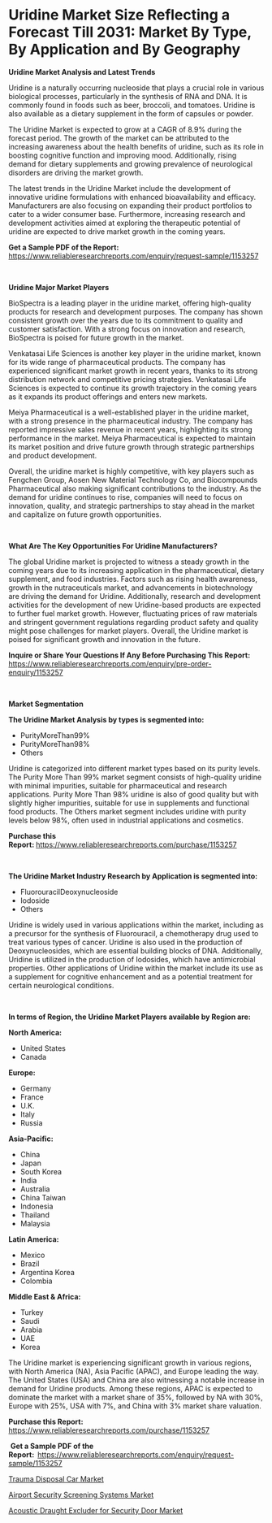 <p><h1>Uridine Market Size Reflecting a Forecast Till 2031: Market By Type, By Application and By Geography</h1></p><p><strong>Uridine Market Analysis and Latest Trends</strong></p>
<p><p>Uridine is a naturally occurring nucleoside that plays a crucial role in various biological processes, particularly in the synthesis of RNA and DNA. It is commonly found in foods such as beer, broccoli, and tomatoes. Uridine is also available as a dietary supplement in the form of capsules or powder.</p><p>The Uridine Market is expected to grow at a CAGR of 8.9% during the forecast period. The growth of the market can be attributed to the increasing awareness about the health benefits of uridine, such as its role in boosting cognitive function and improving mood. Additionally, rising demand for dietary supplements and growing prevalence of neurological disorders are driving the market growth.</p><p>The latest trends in the Uridine Market include the development of innovative uridine formulations with enhanced bioavailability and efficacy. Manufacturers are also focusing on expanding their product portfolios to cater to a wider consumer base. Furthermore, increasing research and development activities aimed at exploring the therapeutic potential of uridine are expected to drive market growth in the coming years.</p></p>
<p><strong>Get a Sample PDF of the Report:&nbsp;</strong> <a href="https://www.reliableresearchreports.com/enquiry/request-sample/1153257">https://www.reliableresearchreports.com/enquiry/request-sample/1153257</a></p>
<p>&nbsp;</p>
<p><strong>Uridine Major Market Players</strong></p>
<p><p>BioSpectra is a leading player in the uridine market, offering high-quality products for research and development purposes. The company has shown consistent growth over the years due to its commitment to quality and customer satisfaction. With a strong focus on innovation and research, BioSpectra is poised for future growth in the market.</p><p>Venkatasai Life Sciences is another key player in the uridine market, known for its wide range of pharmaceutical products. The company has experienced significant market growth in recent years, thanks to its strong distribution network and competitive pricing strategies. Venkatasai Life Sciences is expected to continue its growth trajectory in the coming years as it expands its product offerings and enters new markets.</p><p>Meiya Pharmaceutical is a well-established player in the uridine market, with a strong presence in the pharmaceutical industry. The company has reported impressive sales revenue in recent years, highlighting its strong performance in the market. Meiya Pharmaceutical is expected to maintain its market position and drive future growth through strategic partnerships and product development.</p><p>Overall, the uridine market is highly competitive, with key players such as Fengchen Group, Aosen New Material Technology Co, and Biocompounds Pharmaceutical also making significant contributions to the industry. As the demand for uridine continues to rise, companies will need to focus on innovation, quality, and strategic partnerships to stay ahead in the market and capitalize on future growth opportunities.</p></p>
<p>&nbsp;</p>
<p><strong>What Are The Key Opportunities For Uridine Manufacturers?</strong></p>
<p><p>The global Uridine market is projected to witness a steady growth in the coming years due to its increasing application in the pharmaceutical, dietary supplement, and food industries. Factors such as rising health awareness, growth in the nutraceuticals market, and advancements in biotechnology are driving the demand for Uridine. Additionally, research and development activities for the development of new Uridine-based products are expected to further fuel market growth. However, fluctuating prices of raw materials and stringent government regulations regarding product safety and quality might pose challenges for market players. Overall, the Uridine market is poised for significant growth and innovation in the future.</p></p>
<p><strong>Inquire or Share Your Questions If Any Before Purchasing This Report:</strong> <a href="https://www.reliableresearchreports.com/enquiry/pre-order-enquiry/1153257">https://www.reliableresearchreports.com/enquiry/pre-order-enquiry/1153257</a></p>
<p>&nbsp;</p>
<p><strong>Market Segmentation</strong></p>
<p><strong>The Uridine Market Analysis by types is segmented into:</strong></p>
<p><ul><li>PurityMoreThan99%</li><li>PurityMoreThan98%</li><li>Others</li></ul></p>
<p><p>Uridine is categorized into different market types based on its purity levels. The Purity More Than 99% market segment consists of high-quality uridine with minimal impurities, suitable for pharmaceutical and research applications. Purity More Than 98% uridine is also of good quality but with slightly higher impurities, suitable for use in supplements and functional food products. The Others market segment includes uridine with purity levels below 98%, often used in industrial applications and cosmetics.</p></p>
<p><strong>Purchase this Report:&nbsp;</strong><a href="https://www.reliableresearchreports.com/purchase/1153257">https://www.reliableresearchreports.com/purchase/1153257</a></p>
<p>&nbsp;</p>
<p><strong>The Uridine Market Industry Research by Application is segmented into:</strong></p>
<p><ul><li>FluorouracilDeoxynucleoside</li><li>Iodoside</li><li>Others</li></ul></p>
<p><p>Uridine is widely used in various applications within the market, including as a precursor for the synthesis of Fluorouracil, a chemotherapy drug used to treat various types of cancer. Uridine is also used in the production of Deoxynucleosides, which are essential building blocks of DNA. Additionally, Uridine is utilized in the production of Iodosides, which have antimicrobial properties. Other applications of Uridine within the market include its use as a supplement for cognitive enhancement and as a potential treatment for certain neurological conditions.</p></p>
<p>&nbsp;</p>
<p><strong>In terms of Region, the Uridine Market Players available by Region are:</strong></p>
<p>
    <p> <strong> North America: </strong>
        <ul>
            <li>United States</li>
            <li>Canada</li>
        </ul>
        </p> 
    <p> <strong> Europe: </strong>
        <ul>
            <li>Germany</li>
            <li>France</li>
            <li>U.K.</li>
            <li>Italy</li>
            <li>Russia</li>
        </ul>
        </p> 
    <p> <strong> Asia-Pacific: </strong>
        <ul>
            <li>China</li>
            <li>Japan</li>
            <li>South Korea</li>
            <li>India</li>
            <li>Australia</li>
            <li>China Taiwan</li>
            <li>Indonesia</li>
            <li>Thailand</li>
            <li>Malaysia</li>
        </ul>
        </p> 
    <p> <strong> Latin America: </strong>
        <ul>
            <li>Mexico</li>
            <li>Brazil</li>
            <li>Argentina Korea</li>
            <li>Colombia</li>
        </ul>
        </p> 
    <p> <strong> Middle East & Africa: </strong>
        <ul>
            <li>Turkey</li>
            <li>Saudi</li>
            <li>Arabia</li>
            <li>UAE</li>
            <li>Korea</li>
        </ul>
    </p>
    </p>
<p><p>The Uridine market is experiencing significant growth in various regions, with North America (NA), Asia Pacific (APAC), and Europe leading the way. The United States (USA) and China are also witnessing a notable increase in demand for Uridine products. Among these regions, APAC is expected to dominate the market with a market share of 35%, followed by NA with 30%, Europe with 25%, USA with 7%, and China with 3% market share valuation.</p></p>
<p><strong>Purchase this Report: </strong><a href="https://www.reliableresearchreports.com/purchase/1153257">https://www.reliableresearchreports.com/purchase/1153257</a></p>
<p>&nbsp;<strong>Get a Sample PDF of the Report:&nbsp;&nbsp;</strong><a href="https://www.reliableresearchreports.com/enquiry/request-sample/1153257">https://www.reliableresearchreports.com/enquiry/request-sample/1153257</a></p>
<p><strong></strong></p>
<p><p><a href="https://view.publitas.com/reportprime-1/trauma-disposal-car-market-analysis-and-market-size-global-industry-overview-market-segmentation-and-forecast-2023-to-2030/">Trauma Disposal Car Market</a></p><p><a href="https://view.publitas.com/reportprime-1/airport-security-screening-systems-market-size-and-examines-its-market-scope-with-a-primary-focus-on-growth-opportunities-and-forecasted-trends-spanning-from-2023-to-2030/">Airport Security Screening Systems Market</a></p><p><a href="https://view.publitas.com/reportprime-1/acoustic-draught-excluder-for-security-door-market-offers-provide-insightful-data-for-the-time-period-from-2023-to-2030-and-also-provide-analysis-based-on-application-type-and-region/">Acoustic Draught Excluder for Security Door Market</a></p></p>